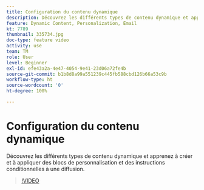 ```yaml
---
title: Configuration du contenu dynamique
description: Découvrez les différents types de contenu dynamique et apprenez à créer et à appliquer des blocs de personnalisation et des instructions conditionnelles à une diffusion.
feature: Dynamic Content, Personalization, Email
kt: 7789
thumbnail: 335734.jpg
doc-type: feature video
activity: use
team: TM
role: User
level: Beginner
exl-id: efe43a2a-4e47-4054-9e41-23d06a72fe4b
source-git-commit: b1b8d8a99a551239c445fb588cbd126b66a53c9b
workflow-type: ht
source-wordcount: '0'
ht-degree: 100%

---
```


# Configuration du contenu dynamique

Découvrez les différents types de contenu dynamique et apprenez à créer et à appliquer des blocs de personnalisation et des instructions conditionnelles à une diffusion.

>[!VIDEO](https://video.tv.adobe.com/v/335734?quality=12&learn=on)
